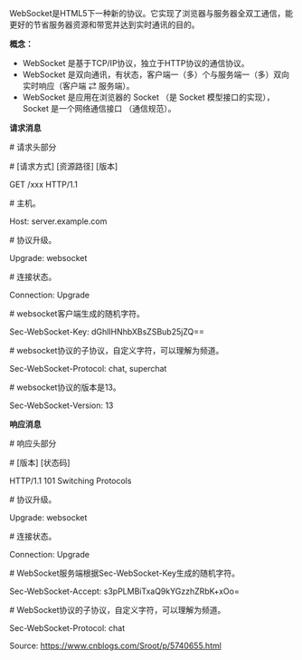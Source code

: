 WebSocket是HTML5下一种新的协议。它实现了浏览器与服务器全双工通信，能更好的节省服务器资源和带宽并达到实时通讯的目的。

**概念：**

- WebSocket 是基于TCP/IP协议，独立于HTTP协议的通信协议。
- WebSocket 是双向通讯，有状态，客户端一（多）个与服务端一（多）双向实时响应（客户端 ⇄ 服务端）。
- WebSocket 是应用在浏览器的 Socket （是 Socket 模型接口的实现），Socket 是一个网络通信接口 （通信规范）。

**请求消息**

\# 请求头部分

\# [请求方式] [资源路径] [版本]

GET /xxx HTTP/1.1

\# 主机。

Host: server.example.com

\# 协议升级。

Upgrade: websocket

\# 连接状态。

Connection: Upgrade

\# websocket客户端生成的随机字符。

Sec-WebSocket-Key: dGhlIHNhbXBsZSBub25jZQ==

\# websocket协议的子协议，自定义字符，可以理解为频道。

Sec-WebSocket-Protocol: chat, superchat

\# websocket协议的版本是13。

Sec-WebSocket-Version: 13

 

**响应消息**

\# 响应头部分

\# [版本] [状态码]

HTTP/1.1 101 Switching Protocols

\# 协议升级。

Upgrade: websocket

\# 连接状态。

Connection: Upgrade

\# WebSocket服务端根据Sec-WebSocket-Key生成的随机字符。

Sec-WebSocket-Accept: s3pPLMBiTxaQ9kYGzzhZRbK+xOo=

\# WebSocket协议的子协议，自定义字符，可以理解为频道。

Sec-WebSocket-Protocol: chat

 

Source: https://www.cnblogs.com/Sroot/p/5740655.html